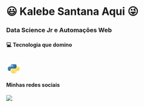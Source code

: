 <h1>😃 Kalebe Santana Aqui 😜</h1> 

<h3>Data Science Jr e Automações Web</h3>

<h4>💻 Tecnologia que domino</h4> 

<div style="display: inline_block"><br>
  <img align="center" alt="Kalebe-Python" height="30" width="40" src="https://raw.githubusercontent.com/devicons/devicon/master/icons/python/python-original.svg">
</div>
  
<h4>Minhas redes sociais</h4>

<a  widht="70" height="70" href="linkedin.com/in/kalebe-santana-55a640213/" > <img src="https://img.shields.io/badge/linkedin-%230077B5.svg?style=for-the-badge&logo=linkedin&logoColor=white" /> </a>



<!--
**kalebeSS/kalebeSS** is a ✨ _special_ ✨ repository because its `README.md` (this file) appears on your GitHub profile.

Here are some ideas to get you started:

- 🔭 I’m currently working on ...
- 🌱 I’m currently learning ...
- 👯 I’m looking to collaborate on ...
- 🤔 I’m looking for help with ...
- 💬 Ask me about ...
- 📫 How to reach me: ...
- 😄 Pronouns: ...
- ⚡ Fun fact: ...
-->
